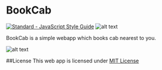 # BookCab
[![Standard - JavaScript Style Guide](https://img.shields.io/badge/code_style-standard-brightgreen.svg)](http://standardjs.com/)    ![alt text](https://img.shields.io/apm/l/vim-mode.svg "")

BookCab is a simple webapp which books cab nearest to you.

![alt text](https://raw.githubusercontent.com/arpit1997/BookCab/master/data/sc.png "Logo Title Text 1")

##License
This web app is licensed under [MIT License](https://github.com/arpit1997/BookCab/blob/master/LICENSE)
